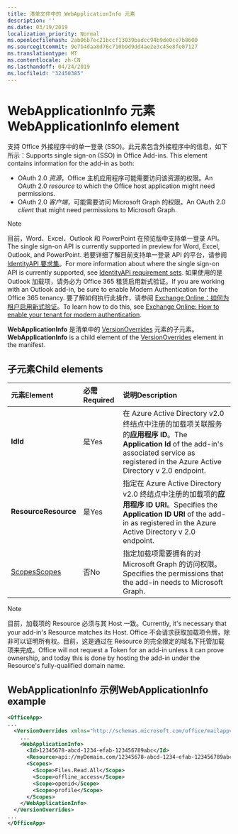 ```yaml
---
title: 清单文件中的 WebApplicationInfo 元素
description: ''
ms.date: 03/19/2019
localization_priority: Normal
ms.openlocfilehash: 2ab06b7ec21bccf13039badcc94b9de0ce7b8600
ms.sourcegitcommit: 9e7b4daa8d76c710b9d9dd4ae2e3c45e8fe07127
ms.translationtype: MT
ms.contentlocale: zh-CN
ms.lasthandoff: 04/24/2019
ms.locfileid: "32450385"
---
```

# <a name="webapplicationinfo-element"></a><span data-ttu-id="25799-102">WebApplicationInfo 元素</span><span class="sxs-lookup"><span data-stu-id="25799-102">WebApplicationInfo element</span></span>

<span data-ttu-id="25799-103">支持 Office 外接程序中的单一登录 (SSO)。此元素包含外接程序中的信息，如下所示：</span><span class="sxs-lookup"><span data-stu-id="25799-103">Supports single sign-on (SSO) in Office Add-ins. This element contains information for the add-in as both:</span></span>

- <span data-ttu-id="25799-104">OAuth 2.0 *资源*，Office 主机应用程序可能需要访问该资源的权限。</span><span class="sxs-lookup"><span data-stu-id="25799-104">An OAuth 2.0 *resource* to which the Office host application might need permissions.</span></span>
- <span data-ttu-id="25799-105">OAuth 2.0 *客户端*，可能需要访问 Microsoft Graph 的权限。</span><span class="sxs-lookup"><span data-stu-id="25799-105">An OAuth 2.0 *client* that might need permissions to Microsoft Graph.</span></span>

> [!NOTE]
> <span data-ttu-id="25799-106">目前，Word、Excel、Outlook 和 PowerPoint 在预览版中支持单一登录 API。</span><span class="sxs-lookup"><span data-stu-id="25799-106">The single sign-on API is currently supported in preview for Word, Excel, Outlook, and PowerPoint.</span></span> <span data-ttu-id="25799-107">若要详细了解目前支持单一登录 API 的平台，请参阅 [IdentityAPI 要求集](/office/dev/add-ins/reference/requirement-sets/identity-api-requirement-sets)。</span><span class="sxs-lookup"><span data-stu-id="25799-107">For more information about where the single sign-on API is currently supported, see [IdentityAPI requirement sets](/office/dev/add-ins/reference/requirement-sets/identity-api-requirement-sets).</span></span> <span data-ttu-id="25799-108">如果使用的是 Outlook 加载项，请务必为 Office 365 租赁启用新式验证。</span><span class="sxs-lookup"><span data-stu-id="25799-108">If you are working with an Outlook add-in, be sure to enable Modern Authentication for the Office 365 tenancy.</span></span> <span data-ttu-id="25799-109">要了解如何执行此操作，请参阅 [Exchange Online：如何为租户启用新式验证](https://social.technet.microsoft.com/wiki/contents/articles/32711.exchange-online-how-to-enable-your-tenant-for-modern-authentication.aspx)。</span><span class="sxs-lookup"><span data-stu-id="25799-109">To learn how to do this, see [Exchange Online: How to enable your tenant for modern authentication](https://social.technet.microsoft.com/wiki/contents/articles/32711.exchange-online-how-to-enable-your-tenant-for-modern-authentication.aspx).</span></span>

<span data-ttu-id="25799-110">**WebApplicationInfo** 是清单中的 [VersionOverrides](versionoverrides.md) 元素的子元素。</span><span class="sxs-lookup"><span data-stu-id="25799-110">**WebApplicationInfo** is a child element of the [VersionOverrides](versionoverrides.md) element in the manifest.</span></span>  

## <a name="child-elements"></a><span data-ttu-id="25799-111">子元素</span><span class="sxs-lookup"><span data-stu-id="25799-111">Child elements</span></span>

|  <span data-ttu-id="25799-112">元素</span><span class="sxs-lookup"><span data-stu-id="25799-112">Element</span></span> |  <span data-ttu-id="25799-113">必需</span><span class="sxs-lookup"><span data-stu-id="25799-113">Required</span></span>  |  <span data-ttu-id="25799-114">说明</span><span class="sxs-lookup"><span data-stu-id="25799-114">Description</span></span>  |
|:-----|:-----|:-----|
|  <span data-ttu-id="25799-115">**Id**</span><span class="sxs-lookup"><span data-stu-id="25799-115">**Id**</span></span>    |  <span data-ttu-id="25799-116">是</span><span class="sxs-lookup"><span data-stu-id="25799-116">Yes</span></span>   |  <span data-ttu-id="25799-117">在 Azure Active Directory v2.0 终结点中注册的加载项关联服务的**应用程序 ID**。</span><span class="sxs-lookup"><span data-stu-id="25799-117">The **Application Id** of the add-in's associated service as registered in the Azure Active Directory v 2.0 endpoint.</span></span>|
|  <span data-ttu-id="25799-118">**Resource**</span><span class="sxs-lookup"><span data-stu-id="25799-118">**Resource**</span></span>  |  <span data-ttu-id="25799-119">是</span><span class="sxs-lookup"><span data-stu-id="25799-119">Yes</span></span>   |  <span data-ttu-id="25799-120">指定在 Azure Active Directory v2.0 终结点中注册的加载项的**应用程序 ID URI**。</span><span class="sxs-lookup"><span data-stu-id="25799-120">Specifies the **Application ID URI** of the add-in as registered in the Azure Active Directory v 2.0 endpoint.</span></span>|
|  [<span data-ttu-id="25799-121">Scopes</span><span class="sxs-lookup"><span data-stu-id="25799-121">Scopes</span></span>](scopes.md)                |  <span data-ttu-id="25799-122">否</span><span class="sxs-lookup"><span data-stu-id="25799-122">No</span></span>  |  <span data-ttu-id="25799-123">指定加载项需要拥有的对 Microsoft Graph 的访问权限。</span><span class="sxs-lookup"><span data-stu-id="25799-123">Specifies the permissions that the add-in needs to Microsoft Graph.</span></span>  |

> [!NOTE] 
> <span data-ttu-id="25799-124">目前，加载项的 Resource 必须与其 Host 一致。</span><span class="sxs-lookup"><span data-stu-id="25799-124">Currently, it's necessary that your add-in's Resource matches its Host.</span></span> <span data-ttu-id="25799-125">Office 不会请求获取加载项令牌，除非可以证明所有权。目前，这是通过在 Resource 的完全限定的域名下托管加载项来完成。</span><span class="sxs-lookup"><span data-stu-id="25799-125">Office will not request a Token for an add-in unless it can prove ownership, and today this is done by hosting the add-in under the Resource's fully-qualified domain name.</span></span>

## <a name="webapplicationinfo-example"></a><span data-ttu-id="25799-126">WebApplicationInfo 示例</span><span class="sxs-lookup"><span data-stu-id="25799-126">WebApplicationInfo example</span></span>

```xml
<OfficeApp>
...
  <VersionOverrides xmlns="http://schemas.microsoft.com/office/mailappversionoverrides" xsi:type="VersionOverridesV1_0">
    ...
    <WebApplicationInfo>
      <Id>12345678-abcd-1234-efab-123456789abc</Id>
      <Resource>api://myDomain.com/12345678-abcd-1234-efab-123456789abc<Resource>
      <Scopes>
        <Scope>Files.Read.All</Scope>
        <Scope>offline_access</Scope>
        <Scope>openid</Scope>
        <Scope>profile</Scope>        
      </Scopes>
    </WebApplicationInfo>
  </VersionOverrides>
...
</OfficeApp>
```
